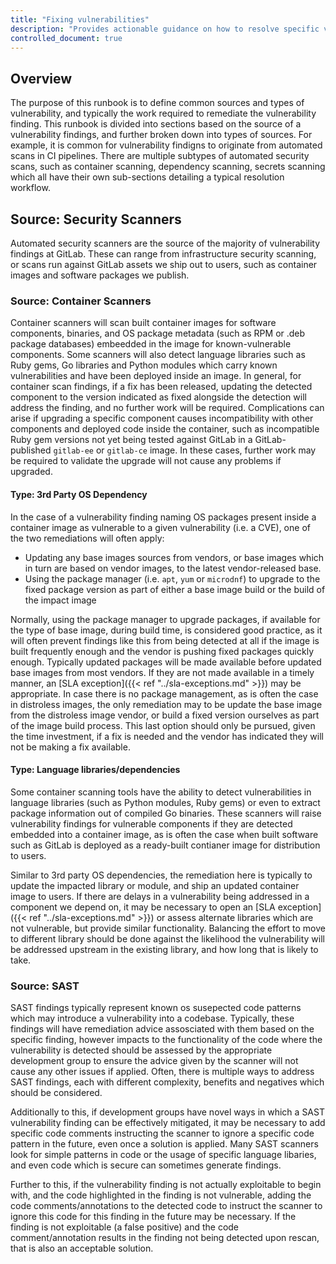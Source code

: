 ```yaml
---
title: "Fixing vulnerabilities"
description: "Provides actionable guidance on how to resolve specific vulnerability types from specific sources for team members"
controlled_document: true
---
```


## Overview

The purpose of this runbook is to define common sources and types of vulnerability, and typically the work required to remediate the vulnerability finding.
This runbook is divided into sections based on the source of a vulnerability findings, and further broken down into types of sources. For example, it is common for vulnerability findigns to originate from automated scans in CI pipelines. There are multiple subtypes of automated security scans, such as container scanning, dependency scanning, secrets scanning which all have their own sub-sections detailing a typical resolution workflow.

## Source: Security Scanners

Automated security scanners are the source of the majority of vulnerability findings at GitLab. These can range from infrastructure security scanning, or scans run against GitLab assets we ship out to users, such as container images and software packages we publish.

### Source: Container Scanners

Container scanners will scan built container images for software components, binaries, and OS package metadata (such as RPM or .deb package databases) embeedded in the image for known-vulnerable components. Some scanners will also detect language libraries such as Ruby gems, Go libraries and Python modules which carry known vulnerabilities and have been deployed inside an image. In general, for container scan findings, if a fix has been released, updating the detected component to the version indicated as fixed alongside the detection will address the finding, and no further work will be required. Complications can arise if upgrading a specific component causes incompatibility with other components and deployed code inside the container, such as incompatible Ruby gem versions not yet being tested against GitLab in a GitLab-published `gitlab-ee` or `gitlab-ce` image. In these cases, further work may be required to validate the upgrade will not cause any problems if upgraded.

#### Type: 3rd Party OS Dependency

In the case of a vulnerability finding naming OS packages present inside a container image as vulnerable to a given vulnerability (i.e. a CVE), one of the two remediations will often apply:

- Updating any base images sources from vendors, or base images which in turn are based on vendor images, to the latest vendor-released base.
- Using the package manager (i.e. `apt`, `yum` or `microdnf`) to upgrade to the fixed package version as part of either a base image build or the build of the impact image

 Normally, using the package manager to upgrade packages, if available for the type of base image, during build time, is considered good practice, as it will often prevent findings like this from being detected at all if the image is built frequently enough and the vendor is pushing fixed packages quickly enough. Typically updated packages will be made available before updated base images from most vendors. If they are not made available in a timely manner, an [SLA exception]({{< ref "../sla-exceptions.md" >}}) may be appropriate. In case there is no package management, as is often the case in distroless images, the only remediation may to be update the base image from the distroless image vendor, or build a fixed version ourselves as part of the image build process. This last option should only be pursued, given the time investment, if a fix is needed and the vendor has indicated they will not be making a fix available.

#### Type: Language libraries/dependencies

Some container scanning tools have the ability to detect vulnerabilities in language libraries (such as Python modules, Ruby gems) or even to extract package information out of compiled Go binaries. These scanners will raise vulnerability findings for vulnerable components if they are detected embedded into a container image, as is often the case when built software such as GitLab is deployed as a ready-built contianer image for distribution to users.

Similar to 3rd party OS dependencies, the remediation here is typically to update the impacted library or module, and ship an updated container image to users. If there are delays in a vulnerability being addressed in a component we depend on, it may be necessary to open an [SLA exception]({{< ref "../sla-exceptions.md" >}}) or assess alternate libraries which are not vulnerable, but provide similar functionality. Balancing the effort to move to different library should be done against the likelihood the vulnerability will be addressed upstream in the existing library, and how long that is likely to take.

### Source: SAST

SAST findings typically represent known os susepected code patterns which may introduce a vulnerability into a codebase. Typically, these findings will have remediation advice assosciated with them based on the specific finding, however impacts to the functionality of the code where the vulnerability is detected should be assessed by the appropriate development group to ensure the advice given by the scanner will not cause any other issues if applied. Often, there is multiple ways to address SAST findings, each with different complexity, benefits and negatives which should be considered.

Additionally to this, if development groups have novel ways in which a SAST vulnerability finding can be effectively mitigated, it may be necessary to add specific code comments instructing the scanner to ignore a specific code pattern in the future, even once a solution is applied. Many SAST scanners look for simple patterns in code or the usage of specific language libaries, and even code which is secure can sometimes generate findings.

Further to this, if the vulnerability finding is not actually exploitable to begin with, and the code highlighted in the finding is not vulnerable, adding the code comments/annotations to the detected code to instruct the scanner to ignore this code for this finding in the future may be necessary. If the finding is not exploitable (a false positive) and the code comment/annotation results in the finding not being detected upon rescan, that is also an acceptable solution.
